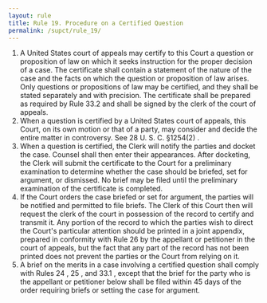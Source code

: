```yaml
---
layout: rule
title: Rule 19. Procedure on a Certified Question
permalink: /supct/rule_19/
---
```


1. A United States court of appeals may certify to this Court a question or proposition of law on which it seeks instruction for the proper decision of a case. The certificate shall contain a statement of the nature of the case and the facts on which the question or proposition of law arises. Only questions or propositions of law may be certified, and they shall be stated separately and with precision. The certificate shall be prepared as required by Rule 33.2 and shall be signed by the clerk of the court of appeals.<br>
2. When a question is certified by a United States court of appeals, this Court, on its own motion or that of a party, may consider and decide the entire matter in controversy. See 28 U. S. C. §1254(2) .<br>
3. When a question is certified, the Clerk will notify the parties and docket the case. Counsel shall then enter their appearances. After docketing, the Clerk will submit the certificate to the Court for a preliminary examination to determine whether the case should be briefed, set for argument, or dismissed. No brief may be filed until the preliminary examination of the certificate is completed.<br>
4. If the Court orders the case briefed or set for argument, the parties will be notified and permitted to file briefs. The Clerk of this Court then will request the clerk of the court in possession of the record to certify and transmit it. Any portion of the record to which the parties wish to direct the Court's particular attention should be printed in a joint appendix, prepared in conformity with Rule 26 by the appellant or petitioner in the court of appeals, but the fact that any part of the record has not been printed does not prevent the parties or the Court from relying on it.<br>
5. A brief on the merits in a case involving a certified question shall comply with Rules 24 , 25 , and 33.1 , except that the brief for the party who is the appellant or petitioner below shall be filed within 45 days of the order requiring briefs or setting the case for argument.<br>